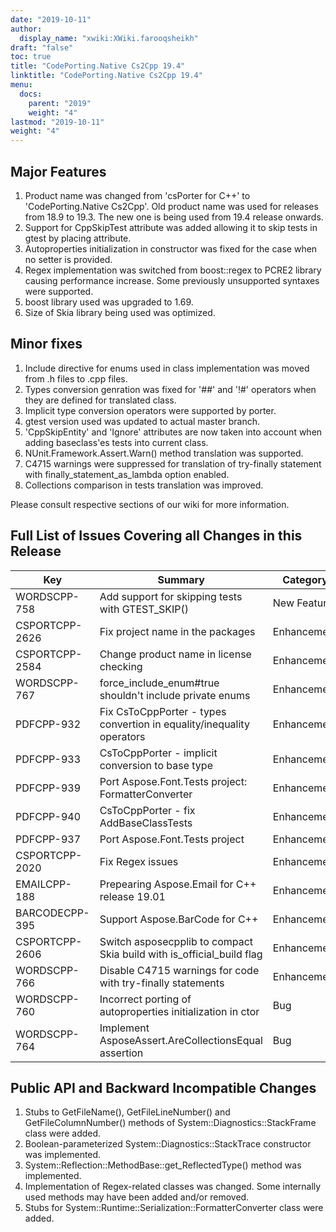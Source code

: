```yaml
---
date: "2019-10-11"
author:
  display_name: "xwiki:XWiki.farooqsheikh"
draft: "false"
toc: true
title: "CodePorting.Native Cs2Cpp 19.4"
linktitle: "CodePorting.Native Cs2Cpp 19.4"
menu:
  docs:
    parent: "2019"
    weight: "4"
lastmod: "2019-10-11"
weight: "4"
---
```


## Major Features ##

1. Product name was changed from 'csPorter for C++' to 'CodePorting.Native Cs2Cpp'. Old product name was used for releases from 18.9 to 19.3. The new one is being used from 19.4 release onwards.
1. Support for CppSkipTest attribute was added allowing it to skip tests in gtest by placing attribute.
1. Autoproperties initialization in constructor was fixed for the case when no setter is provided.
1. Regex implementation was switched from boost::regex to PCRE2 library causing performance increase. Some previously unsupported syntaxes were supported.
1. boost library used was upgraded to 1.69.
1. Size of Skia library being used was optimized.

## Minor fixes ##

1. Include directive for enums used in class implementation was moved from .h files to .cpp files.
1. Types conversion genration was fixed for '##' and '!#' operators when they are defined for translated class.
1. Implicit type conversion operators were supported by porter.
1. gtest version used was updated to actual master branch.
1. 'CppSkipEntity' and 'Ignore' attributes are now taken into account when adding baseclass'es tests into current class.
1. NUnit.Framework.Assert.Warn() method translation was supported.
1. C4715 warnings were suppressed for translation of try-finally statement with finally_statement_as_lambda option enabled.
1. Collections comparison in tests translation was improved.

Please consult respective sections of our wiki for more information.

## Full List of Issues Covering all Changes in this Release ##


| Key | Summary | Category
---| ---|  ---|
|WORDSCPP-758|Add support for skipping tests with GTEST_SKIP()|New Feature
|CSPORTCPP-2626|Fix project name in the packages|Enhancement
|CSPORTCPP-2584|Change product name in license checking|Enhancement
|WORDSCPP-767|force_include_enum#true shouldn't include private enums|Enhancement
|PDFCPP-932|Fix CsToCppPorter - types convertion in equality/inequality operators|Enhancement
|PDFCPP-933|CsToCppPorter - implicit conversion to base type|Enhancement
|PDFCPP-939|Port Aspose.Font.Tests project: FormatterConverter|Enhancement
|PDFCPP-940|CsToCppPorter - fix AddBaseClassTests|Enhancement
|PDFCPP-937|Port Aspose.Font.Tests project|Enhancement
|CSPORTCPP-2020|Fix Regex issues|Enhancement
|EMAILCPP-188|Prepearing Aspose.Email for C++ release 19.01|Enhancement
|BARCODECPP-395|Support Aspose.BarCode for C++|Enhancement
|CSPORTCPP-2606|Switch asposecpplib to compact Skia build with is_official_build flag|Enhancement
|WORDSCPP-766|Disable C4715 warnings for code with try-finally statements|Enhancement
|WORDSCPP-760|Incorrect porting of autoproperties initialization in ctor|Bug
|WORDSCPP-764|Implement AsposeAssert.AreCollectionsEqual assertion|Bug

## Public API and Backward Incompatible Changes ##

1. Stubs to GetFileName(), GetFileLineNumber() and GetFileColumnNumber() methods of System::Diagnostics::StackFrame class were added.
1. Boolean-parameterized System::Diagnostics::StackTrace constructor was implemented.
1. System::Reflection::MethodBase::get_ReflectedType() method was implemented.
1. Implementation of Regex-related classes was changed. Some internally used methods may have been added and/or removed.
1. Stubs for System::Runtime::Serialization::FormatterConverter class were added.
